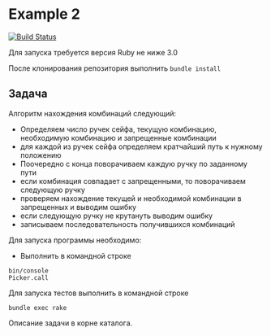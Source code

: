 # Example 2

[![Build Status](https://github.com/NelielShander/example_2/actions/workflows/ci.yml/badge.svg)](https://github.com/NelielShander/example_2/actions/workflows/ci.yml)

Для запуска требуется версия Ruby не ниже 3.0

После клонирования репозитория выполнить `bundle install`

## Задача

Алгоритм нахождения комбинаций следующий:

* Определяем число ручек сейфа, текущую комбинацию, необходимую комбинацию и запрещенные комбинации
* для каждой из ручек сейфа определяем кратчайший путь к нужному положению
* Поочередно с конца поворачиваем каждую ручку по заданному пути
* если комбинация совпадает с запрещенными, то поворачиваем следующую ручку
* проверяем нахождение текущей и необходимой комбинации в запрещенных и выводим ошибку
* если следующую ручку не крутануть выводим ошибку
* записываем последовательность получившихся комбинаций

Для запуска программы необходимо:
* Выполнить в командной строке
```console
bin/console
Picker.call
```

Для запуска тестов выполнить в командной строке
```console
bundle exec rake
```
Описание задачи в корне каталога.